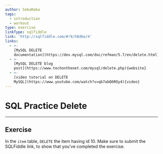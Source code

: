 ```yaml
---
author: SebaRaba
tags:
  - introduction
  - workout
type: exercise
linkType: sqlfiddle
link: 'http://sqlfiddle.com/#!9/58d6e/4'
links:
  - >-
    [MySQL DELETE
    documentation](https://dev.mysql.com/doc/refman/5.7/en/delete.html){documentation}
  - >-
    [MySQL DELETE blog
    post](https://www.techonthenet.com/mysql/delete.php){website}
  - >-
    [video tutorial on DELETE
    MySQL](https://www.youtube.com/watch?v=qb7abQ6ROy4){video}
---
```


# SQL Practice Delete


---

## Exercise

In the `item` table, `DELETE` the item having id 10. Make sure to submit the SQLFiddle link, to show that you've completed the exercise.
